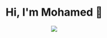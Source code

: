 
<h1 align="center">Hi, I'm Mohamed 👋</h1>
<p align="center">
    <a href="https://www.linkedin.com/in/%D9%85%D8%AD%D9%85%D9%88%D8%AF-%D9%85%D8%B1%D8%B3%D9%8A-7859b6232/"><img src="https://img.shields.io/badge/linkedin-%230177B5?style=flat&logo=linkedin&logoColor=white"/></a>
  </p>
